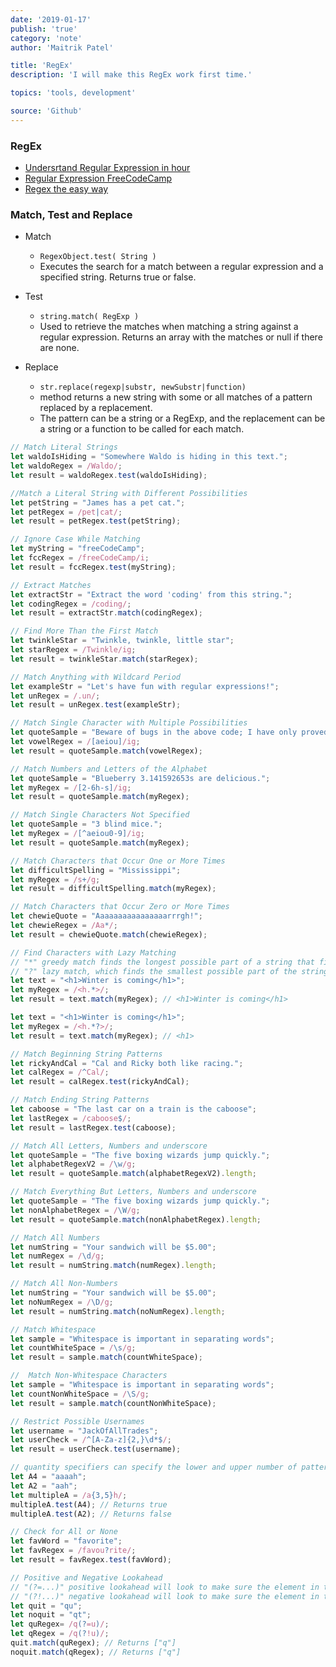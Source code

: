 ```yaml
---
date: '2019-01-17'
publish: 'true'
category: 'note'
author: 'Maitrik Patel'

title: 'RegEx'
description: 'I will make this RegEx work first time.'

topics: 'tools, development'

source: 'Github'
---
```


### RegEx

- [Undersrtand Regular Expression in hour](https://www.youtube.com/watch?v=ZfQFUJhPqMM)
- [Regular Expression FreeCodeCamp](https://learn.freecodecamp.org/javascript-algorithms-and-data-structures/regular-expressions)
- [Regex the easy way](https://dev.to/ziishaned/learn-regex-the-easy-way-c4g)

### Match, Test and Replace

- Match
  - `RegexObject.test( String )`
  - Executes the search for a match between a regular expression and a specified string. Returns true or false.

- Test
  - `string.match( RegExp )`
  - Used to retrieve the matches when matching a string against a regular expression. Returns an array with the matches or null if there are none.

- Replace
  - `str.replace(regexp|substr, newSubstr|function)` 
  - method returns a new string with some or all matches of a pattern replaced by a replacement. 
  - The pattern can be a string or a RegExp, and the replacement can be a string or a function to be called for each match.

```js
// Match Literal Strings
let waldoIsHiding = "Somewhere Waldo is hiding in this text.";
let waldoRegex = /Waldo/;
let result = waldoRegex.test(waldoIsHiding);

//Match a Literal String with Different Possibilities
let petString = "James has a pet cat.";
let petRegex = /pet|cat/;
let result = petRegex.test(petString);

// Ignore Case While Matching
let myString = "freeCodeCamp";
let fccRegex = /freeCodeCamp/i;
let result = fccRegex.test(myString);

// Extract Matches
let extractStr = "Extract the word 'coding' from this string.";
let codingRegex = /coding/;
let result = extractStr.match(codingRegex);

// Find More Than the First Match
let twinkleStar = "Twinkle, twinkle, little star";
let starRegex = /Twinkle/ig;
let result = twinkleStar.match(starRegex);

// Match Anything with Wildcard Period
let exampleStr = "Let's have fun with regular expressions!";
let unRegex = /.un/;
let result = unRegex.test(exampleStr);

// Match Single Character with Multiple Possibilities
let quoteSample = "Beware of bugs in the above code; I have only proved it correct, not tried it.";
let vowelRegex = /[aeiou]/ig;
let result = quoteSample.match(vowelRegex);

// Match Numbers and Letters of the Alphabet
let quoteSample = "Blueberry 3.141592653s are delicious.";
let myRegex = /[2-6h-s]/ig;
let result = quoteSample.match(myRegex);

// Match Single Characters Not Specified
let quoteSample = "3 blind mice.";
let myRegex = /[^aeiou0-9]/ig;
let result = quoteSample.match(myRegex);

// Match Characters that Occur One or More Times
let difficultSpelling = "Mississippi";
let myRegex = /s+/g;
let result = difficultSpelling.match(myRegex);

// Match Characters that Occur Zero or More Times
let chewieQuote = "Aaaaaaaaaaaaaaaarrrgh!";
let chewieRegex = /Aa*/;
let result = chewieQuote.match(chewieRegex);

// Find Characters with Lazy Matching
// "*" greedy match finds the longest possible part of a string that fits the regex pattern
// "?" lazy match, which finds the smallest possible part of the string that satisfies the regex pattern
let text = "<h1>Winter is coming</h1>";
let myRegex = /<h.*>/;
let result = text.match(myRegex); // <h1>Winter is coming</h1>

let text = "<h1>Winter is coming</h1>";
let myRegex = /<h.*?>/;
let result = text.match(myRegex); // <h1>

// Match Beginning String Patterns
let rickyAndCal = "Cal and Ricky both like racing.";
let calRegex = /^Cal/; 
let result = calRegex.test(rickyAndCal);

// Match Ending String Patterns
let caboose = "The last car on a train is the caboose";
let lastRegex = /caboose$/; 
let result = lastRegex.test(caboose);

// Match All Letters, Numbers and underscore
let quoteSample = "The five boxing wizards jump quickly.";
let alphabetRegexV2 = /\w/g; 
let result = quoteSample.match(alphabetRegexV2).length;

// Match Everything But Letters, Numbers and underscore
let quoteSample = "The five boxing wizards jump quickly.";
let nonAlphabetRegex = /\W/g; 
let result = quoteSample.match(nonAlphabetRegex).length;

// Match All Numbers
let numString = "Your sandwich will be $5.00";
let numRegex = /\d/g; 
let result = numString.match(numRegex).length;

// Match All Non-Numbers
let numString = "Your sandwich will be $5.00";
let noNumRegex = /\D/g; 
let result = numString.match(noNumRegex).length;

// Match Whitespace
let sample = "Whitespace is important in separating words";
let countWhiteSpace = /\s/g; 
let result = sample.match(countWhiteSpace);

//  Match Non-Whitespace Characters
let sample = "Whitespace is important in separating words";
let countNonWhiteSpace = /\S/g; 
let result = sample.match(countNonWhiteSpace);

// Restrict Possible Usernames 
let username = "JackOfAllTrades";
let userCheck = /^[A-Za-z]{2,}\d*$/; 
let result = userCheck.test(username);

// quantity specifiers can specify the lower and upper number of patterns 
let A4 = "aaaah";
let A2 = "aah";
let multipleA = /a{3,5}h/;
multipleA.test(A4); // Returns true
multipleA.test(A2); // Returns false

// Check for All or None
let favWord = "favorite";
let favRegex = /favou?rite/; 
let result = favRegex.test(favWord);

// Positive and Negative Lookahead
// "(?=...)" positive lookahead will look to make sure the element in the search pattern is there, but won't actually match it.
// "(?!...)" negative lookahead will look to make sure the element in the search pattern is not there
let quit = "qu";
let noquit = "qt";
let quRegex= /q(?=u)/;
let qRegex = /q(?!u)/;
quit.match(quRegex); // Returns ["q"]
noquit.match(qRegex); // Returns ["q"]
``` 

